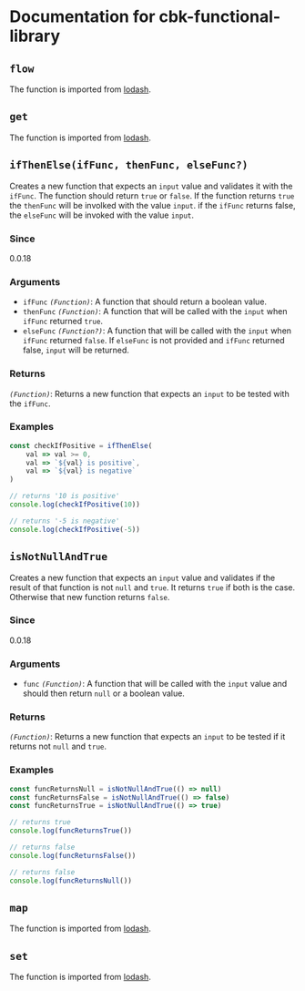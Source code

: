 # Documentation for cbk-functional-library

## `flow`

The function is imported from [lodash](https://lodash.com/docs/4.17.15#flow).

## `get`

The function is imported from [lodash](https://lodash.com/docs/4.17.15#get).

## `ifThenElse(ifFunc, thenFunc, elseFunc?)`

Creates a new function that expects an `input` value and validates it with the `ifFunc`. The function should return `true` or `false`. If the function returns `true` the `thenFunc` will be involked with the value `input`. if the `ifFunc` returns false, the `elseFunc` will be invoked with the value `input`.

### Since

0.0.18

### Arguments

* `ifFunc` *`(Function)`*: A function that should return a boolean value.
* `thenFunc` *`(Function)`*: A function that will be called with the `input` when `ifFunc` returned `true`.
* `elseFunc` *`(Function?)`*: A function that will be called with the `input` when `ifFunc` returned `false`. If `elseFunc` is not provided and `ifFunc` returned false, `input` will be returned.

### Returns

*`(Function)`*: Returns a new function that expects an `input` to be tested with the `ifFunc`.

### Examples

```javascript
const checkIfPositive = ifThenElse(
    val => val >= 0,
    val => `${val} is positive`,
    val => `${val} is negative`
)

// returns '10 is positive'
console.log(checkIfPositive(10))

// returns '-5 is negative'
console.log(checkIfPositive(-5))
```

## `isNotNullAndTrue`

Creates a new function that expects an `input` value and validates if the result of that function is not `null` and `true`. It returns `true` if both is the case. Otherwise that new function returns `false`.

### Since

0.0.18

### Arguments

* `func` *`(Function)`*: A function that will be called with the `input` value and should then return `null` or a boolean value.

### Returns

*`(Function)`*: Returns a new function that expects an `input` to be tested if it returns not `null` and `true`.

### Examples

```javascript
const funcReturnsNull = isNotNullAndTrue(() => null)
const funcReturnsFalse = isNotNullAndTrue(() => false)
const funcReturnsTrue = isNotNullAndTrue(() => true)

// returns true
console.log(funcReturnsTrue())

// returns false
console.log(funcReturnsFalse())

// returns false
console.log(funcReturnsNull())
```

## `map`

The function is imported from [lodash](https://lodash.com/docs/4.17.15#map).

## `set`

The function is imported from [lodash](https://lodash.com/docs/4.17.15#set).
